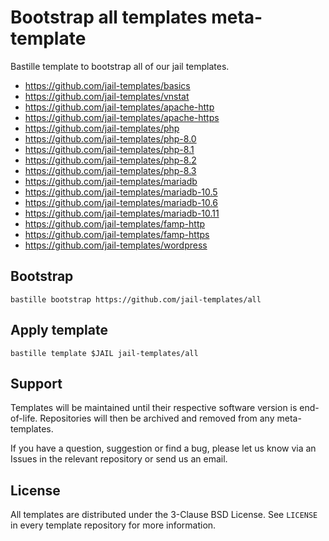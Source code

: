 # Bootstrap all templates meta-template
Bastille template to bootstrap all of our jail templates.

* https://github.com/jail-templates/basics
* https://github.com/jail-templates/vnstat
* https://github.com/jail-templates/apache-http
* https://github.com/jail-templates/apache-https
* https://github.com/jail-templates/php
* https://github.com/jail-templates/php-8.0
* https://github.com/jail-templates/php-8.1
* https://github.com/jail-templates/php-8.2
* https://github.com/jail-templates/php-8.3
* https://github.com/jail-templates/mariadb
* https://github.com/jail-templates/mariadb-10.5
* https://github.com/jail-templates/mariadb-10.6
* https://github.com/jail-templates/mariadb-10.11
* https://github.com/jail-templates/famp-http
* https://github.com/jail-templates/famp-https
* https://github.com/jail-templates/wordpress

## Bootstrap
```
bastille bootstrap https://github.com/jail-templates/all
```

## Apply template
```
bastille template $JAIL jail-templates/all
```

## Support
Templates will be maintained until their respective software version is end-of-life. Repositories will then be archived and removed from any meta-templates.

If you have a question, suggestion or find a bug, please let us know via an Issues in the relevant repository or send us an email.

## License
All templates are distributed under the 3-Clause BSD License. See `LICENSE` in every template repository for more information.